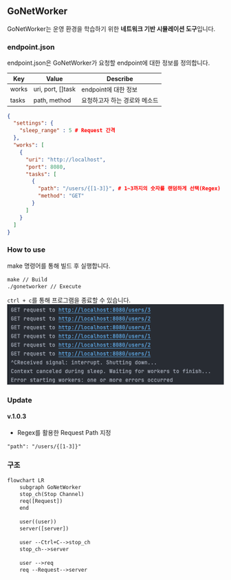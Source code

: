 ## GoNetWorker
GoNetWorker는 운영 환경을 학습하기 위한 **네트워크 기반 시뮬레이션 도구**입니다. 

### endpoint.json
endpoint.json은 GoNetWorker가 요청할 endpoint에 대한 정보를 정의합니다.

| Key   | Value             | Describe         |
| ----- | ----------------- | ---------------- |
| works | uri, port, []task | endpoint에 대한 정보  |
| tasks | path, method      | 요청하고자 하는 경로와 메소드 |

```json
{
  "settings": {
    "sleep_range" : 5 # Request 간격
  },
  "works": [
    {
      "uri": "http://localhost",
      "port": 8080,
      "tasks": [
        {
          "path": "/users/{[1-3]}", # 1~3까지의 숫자를 랜덤하게 선택(Regex)
          "method": "GET"
        }
      ]
    }
  ]
}
```
### How to use
make 명령어를 통해 빌드 후 실행합니다.

```shell
make // Build 
./gonetworker // Execute
```
`ctrl + c`를 통해 프로그램을 종료할 수 있습니다.
![image](./imgs/img.png)


### Update 

#### v.1.0.3
- Regex를 활용한 Request Path 지정

```
"path": "/users/{[1-3]}" 
```

### 구조

```mermaid
flowchart LR
	subgraph GoNetWorker
	stop_ch(Stop Channel)
	req([Request])
	end
	
	user((user))
	server([server])

	user --Ctrl+C-->stop_ch
	stop_ch-->server

	user -->req
	req --Request-->server
```
